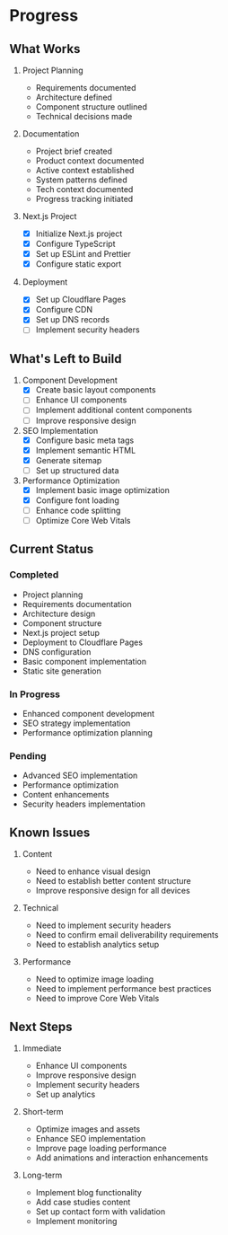 # Progress

## What Works
1. Project Planning
   - Requirements documented
   - Architecture defined
   - Component structure outlined
   - Technical decisions made

2. Documentation
   - Project brief created
   - Product context documented
   - Active context established
   - System patterns defined
   - Tech context documented
   - Progress tracking initiated

3. Next.js Project
   - [x] Initialize Next.js project
   - [x] Configure TypeScript
   - [x] Set up ESLint and Prettier
   - [x] Configure static export

4. Deployment
   - [x] Set up Cloudflare Pages
   - [x] Configure CDN
   - [x] Set up DNS records
   - [ ] Implement security headers

## What's Left to Build

1. Component Development
   - [x] Create basic layout components
   - [ ] Enhance UI components
   - [ ] Implement additional content components
   - [ ] Improve responsive design

2. SEO Implementation
   - [x] Configure basic meta tags
   - [x] Implement semantic HTML
   - [x] Generate sitemap
   - [ ] Set up structured data

3. Performance Optimization
   - [x] Implement basic image optimization
   - [x] Configure font loading
   - [ ] Enhance code splitting
   - [ ] Optimize Core Web Vitals

## Current Status
### Completed
- Project planning
- Requirements documentation
- Architecture design
- Component structure
- Next.js project setup
- Deployment to Cloudflare Pages
- DNS configuration
- Basic component implementation
- Static site generation

### In Progress
- Enhanced component development
- SEO strategy implementation
- Performance optimization planning

### Pending
- Advanced SEO implementation
- Performance optimization
- Content enhancements
- Security headers implementation

## Known Issues
1. Content
   - Need to enhance visual design
   - Need to establish better content structure
   - Improve responsive design for all devices

2. Technical
   - Need to implement security headers
   - Need to confirm email deliverability requirements
   - Need to establish analytics setup

3. Performance
   - Need to optimize image loading
   - Need to implement performance best practices
   - Need to improve Core Web Vitals

## Next Steps
1. Immediate
   - Enhance UI components
   - Improve responsive design
   - Implement security headers
   - Set up analytics

2. Short-term
   - Optimize images and assets
   - Enhance SEO implementation
   - Improve page loading performance
   - Add animations and interaction enhancements

3. Long-term
   - Implement blog functionality
   - Add case studies content
   - Set up contact form with validation
   - Implement monitoring 